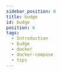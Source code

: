 ```yaml
---
sidebar_position: 6
title: budge
id: budge
position: 6
tags:
  - Introduction
  - budge
  - docker
  - docker-compose
  - tips
---
```

